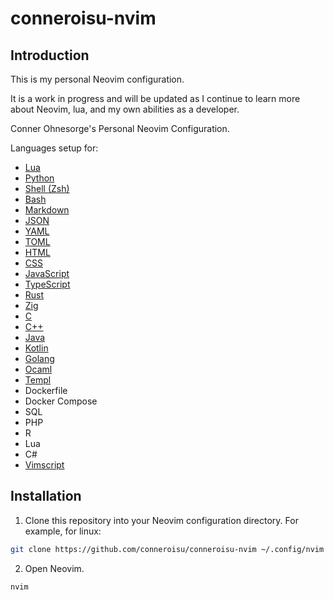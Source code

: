# conneroisu-nvim

## Introduction

This is my personal Neovim configuration.

It is a work in progress and will be updated as I continue to learn more about Neovim, lua, and my own abilities as a developer.

Conner Ohnesorge's Personal Neovim Configuration.

Languages setup for:
- [ Lua ](https://lua.org/)
- [ Python ](https://www.python.org/)
- [ Shell (Zsh) ](https://www.zsh.org/)
- [ Bash ](https://www.gnu.org/software/bash/)
- [ Markdown ](https://www.markdownguide.org/)
- [ JSON ](https://www.json.org/)
- [ YAML ](https://yaml.org/)
- [ TOML ](https://toml.io/)
- [ HTML ](https://www.w3.org/TR/html/)
- [ CSS ](https://www.w3.org/Style/CSS/)
- [ JavaScript ](https://www.ecma-international.org/publications/standards/Ecma-262.htm)
- [ TypeScript ](https://www.typescriptlang.org/)
- [ Rust ](https://www.rust-lang.org/)
- [ Zig ](https://ziglang.org/)
- [ C ](https://en.wikipedia.org/wiki/C_(programming_language))
- [ C++ ](https://en.wikipedia.org/wiki/C%2B%2B)
- [ Java ](https://www.java.com/)
- [ Kotlin ](https://kotlinlang.org/)
- [ Golang ](https://go.dev/)
- [ Ocaml ](https://ocaml.org/)
- [ Templ ](https://templ.guide/)
- Dockerfile
- Docker Compose
- SQL
- PHP
- R
- Lua
- C#
- [ Vimscript ](https://vim.fandom.com/wiki/Vimscript)


## Installation

1. Clone this repository into your Neovim configuration directory. For example, for linux:

```bash
git clone https://github.com/conneroisu/conneroisu-nvim ~/.config/nvim
```

2. Open Neovim.

```vim
nvim
```
